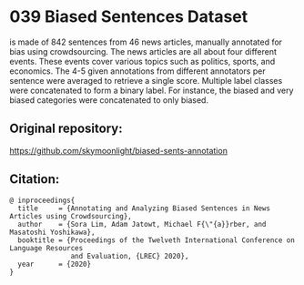 # 039 Biased Sentences Dataset

is made of 842 sentences from 46 news
articles, manually annotated for bias using crowdsourcing. The news articles are all
about four different events. These events cover various topics such as politics, sports,
and economics. The 4-5 given annotations from different annotators per sentence
were averaged to retrieve a single score. Multiple label classes were concatenated to
form a binary label. For instance, the biased and very biased categories were concatenated to only biased.

## Original repository:
https://github.com/skymoonlight/biased-sents-annotation

## Citation:
```
@ inproceedings{
  title     = {Annotating and Analyzing Biased Sentences in News Articles using Crowdsourcing},
  author    = {Sora Lim, Adam Jatowt, Michael F{\"{a}}rber, and Masatoshi Yoshikawa},
  booktitle = {Proceedings of the Twelveth International Conference on Language Resources
               and Evaluation, {LREC} 2020},
  year      = {2020} 
}
```